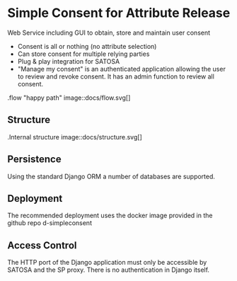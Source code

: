 # Simple Consent for Attribute Release

Web Service including GUI to obtain, store and maintain user consent
- Consent is all or nothing (no attribute selection)
- Can store consent for multiple relying parties
- Plug & play integration for SATOSA
- "Manage my consent" is an authenticated application allowing the user to review and revoke consent.
  It has an admin function to review all consent.


.flow "happy path"
image::docs/flow.svg[]


## Structure

.Internal structure
image::docs/structure.svg[]


## Persistence

Using the standard Django ORM a number of databases are supported.

## Deployment

The recommended deployment uses the docker image provided in the github repo d-simpleconsent


## Access Control

The HTTP port of the Django application must only be accessible by SATOSA and the SP proxy.
There is no authentication in Django itself.


